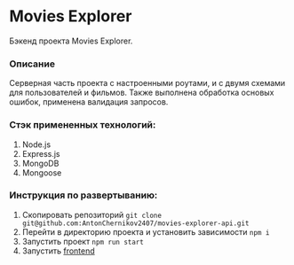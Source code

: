# Movies Explorer
Бэкенд проекта Movies Explorer.
### Описание
Серверная часть проекта с настроенными роутами, и с двумя схемами для пользователей и фильмов.
Также выполнена обработка основых ошибок, применена валидация запросов.
### Стэк примененных технологий:
1. Node.js
2. Express.js
3. MongoDB
4. Mongoose

### Инструкция по развертыванию:
1. Скопировать репозиторий `git clone git@github.com:AntonChernikov2407/movies-explorer-api.git`
2. Перейти в директорию проекта и установить зависимости `npm i`
3. Запустить проект `npm run start`
4. Запустить [frontend](https://github.com/AntonChernikov2407/movies-explorer-frontend)
